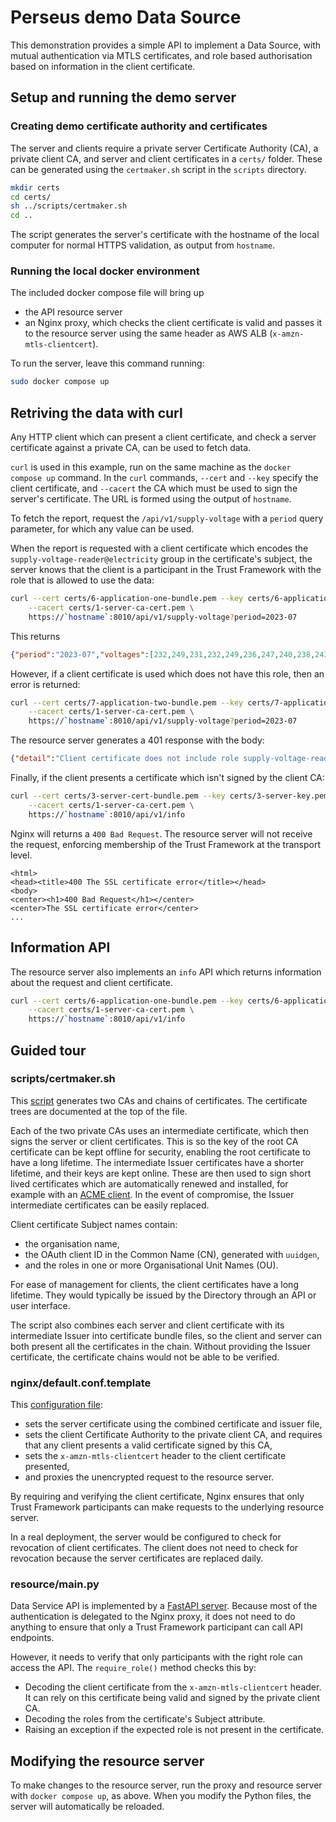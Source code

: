 # Perseus demo Data Source

This demonstration provides a simple API to implement a Data Source, with mutual authentication via MTLS certificates, and role based authorisation based on information in the client certificate.

## Setup and running the demo server

### Creating demo certificate authority and certificates

The server and clients require a private server Certificate Authority (CA), a private client CA, and server and client certificates in a `certs/` folder. These can be generated using the `certmaker.sh` script in the `scripts` directory.

```bash
mkdir certs
cd certs/
sh ../scripts/certmaker.sh 
cd ..
```

The script generates the server's certificate with the hostname of the local computer for normal HTTPS validation, as output from `hostname`.

### Running the local docker environment

The included docker compose file will bring up

* the API resource server
* an Nginx proxy, which checks the client certificate is valid and passes it to the resource server using the same header as AWS ALB (`x-amzn-mtls-clientcert`).

To run the server, leave this command running:

```bash
sudo docker compose up
```

## Retriving the data with curl

Any HTTP client which can present a client certificate, and check a server certificate against a private CA, can be used to fetch data.

`curl` is used in this example, run on the same machine as the `docker compose up` command. In the `curl` commands, `--cert` and `--key` specify the client certificate, and `--cacert` the CA which must be used to sign the server's certificate. The URL is formed using the output of `hostname`.

To fetch the report, request the `/api/v1/supply-voltage` with a `period` query parameter, for which any value can be used.

When the report is requested with a client certificate which encodes the `supply-voltage-reader@electricity` group in the certificate's subject, the server knows that the client is a participant in the Trust Framework with the role that is allowed to use the data:

```bash
curl --cert certs/6-application-one-bundle.pem --key certs/6-application-one-key.pem \
    --cacert certs/1-server-ca-cert.pem \
    https://`hostname`:8010/api/v1/supply-voltage?period=2023-07
```
This returns

```json
{"period":"2023-07","voltages":[232,249,231,232,249,236,247,240,238,243,233,233,234,243,238,249]}
```

However, if a client certificate is used which does not have this role, then an error is returned:

```bash
curl --cert certs/7-application-two-bundle.pem --key certs/7-application-two-key.pem \
    --cacert certs/1-server-ca-cert.pem \
    https://`hostname`:8010/api/v1/supply-voltage?period=2023-07
```

The resource server generates a 401 response with the body:

```json
{"detail":"Client certificate does not include role supply-voltage-reader@electricity"}
```

Finally, if the client presents a certificate which isn't signed by the client CA:

```bash
curl --cert certs/3-server-cert-bundle.pem --key certs/3-server-key.pem \
    --cacert certs/1-server-ca-cert.pem \
    https://`hostname`:8010/api/v1/info
```

Nginx will returns a `400 Bad Request`. The resource server will not receive the request, enforcing membership of the Trust Framework at the transport level.

```
<html>
<head><title>400 The SSL certificate error</title></head>
<body>
<center><h1>400 Bad Request</h1></center>
<center>The SSL certificate error</center>
...
```

## Information API

The resource server also implements an `info` API which returns information about the request and client certificate.

```bash
curl --cert certs/6-application-one-bundle.pem --key certs/6-application-one-key.pem \
    --cacert certs/1-server-ca-cert.pem \
    https://`hostname`:8010/api/v1/info
```

## Guided tour

### scripts/certmaker.sh

This [script](scripts/certmaker.sh) generates two CAs and chains of certificates. The certificate trees are documented at the top of the file.

Each of the two private CAs uses an intermediate certificate, which then signs the server or client certificates. This is so the key of the root CA certificate can be kept offline for security, enabling the root certificate to have a long lifetime. The intermediate Issuer certificates have a shorter lifetime, and their keys are kept online. These are then used to sign short lived certificates which are automatically renewed and installed, for example with an [ACME client](https://letsencrypt.org/docs/client-options/). In the event of compromise, the Issuer intermediate certificates can be easily replaced.

Client certificate Subject names contain:
* the organisation name,
* the OAuth client ID in the Common Name (CN), generated with `uuidgen`,
* and the roles in one or more Organisational Unit Names (OU).

For ease of management for clients, the client certificates have a long lifetime. They would typically be issued by the Directory through an API or user interface. 

The script also combines each server and client certificate with its intermediate Issuer into certificate bundle files, so the client and server can both present all the certificates in the chain. Without providing the Issuer certificate, the certificate chains would not be able to be verified.

### nginx/default.conf.template

This [configuration file](nginx/default.conf.template):

* sets the server certificate using the combined certificate and issuer file,
* sets the client Certificate Authority to the private client CA, and requires that any client presents a valid certificate signed by this CA,
* sets the `x-amzn-mtls-clientcert` header to the client certificate presented,
* and proxies the unencrypted request to the resource server.

By requiring and verifying the client certificate, Nginx ensures that only Trust Framework participants can make requests to the underlying resource server.

In a real deployment, the server would be configured to check for revocation of client certificates. The client does not need to check for revocation because the server certificates are replaced daily.

### resource/main.py

Data Service API is implemented by a [FastAPI server](resource/main.py). Because most of the authentication is delegated to the Nginx proxy, it does not need to do anything to ensure that only a Trust Framework participant can call API endpoints.

However, it needs to verify that only participants with the right role can access the API. The `require_role()` method checks this by:

* Decoding the client certificate from the `x-amzn-mtls-clientcert` header. It can rely on this certificate being valid and signed by the private client CA.
* Decoding the roles from the certificate's Subject attribute.
* Raising an exception if the expected role is not present in the certificate.

## Modifying the resource server

To make changes to the resource server, run the proxy and resource server with `docker compose up`, as above. When you modify the Python files, the server will automatically be reloaded.

